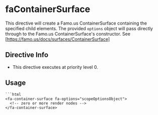 



# faContainerSurface








This directive will create a Famo.us ContainerSurface containing the
specified child elements. The provided `options` object
will pass directly through to the Famo.us ContainerSurface's
constructor.  See [https://famo.us/docs/surfaces/ContainerSurface]








## Directive Info


* This directive executes at priority level 0.


## Usage


```
```html
<fa-container-surface fa-options="scopeOptionsObject">
  <!-- zero or more render nodes -->
</fa-container-surface>
```
```








